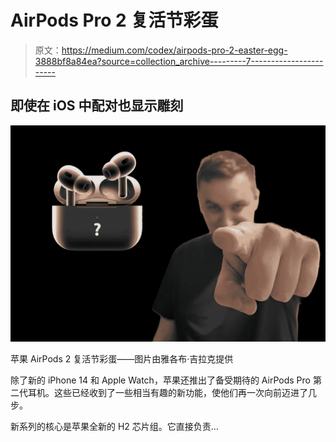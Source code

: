 # AirPods Pro 2 复活节彩蛋

> 原文：<https://medium.com/codex/airpods-pro-2-easter-egg-3888bf8a84ea?source=collection_archive---------7----------------------->

## 即使在 iOS 中配对也显示雕刻

![](img/f81918677c962006594546b7ef3e8467.png)

苹果 AirPods 2 复活节彩蛋——图片由雅各布·吉拉克提供

除了新的 iPhone 14 和 Apple Watch，苹果还推出了备受期待的 AirPods Pro 第二代耳机。这些已经收到了一些相当有趣的新功能，使他们再一次向前迈进了几步。

新系列的核心是苹果全新的 H2 芯片组。它直接负责…